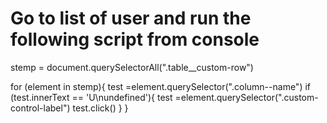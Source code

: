 # Go to list of user and run the following script from console

stemp = document.querySelectorAll(".table__custom-row")

for (element in stemp){
  test =element.querySelector(".column--name")
  if (test.innerText == 'U\nundefined'){
      test =element.querySelector(".custom-control-label")
      test.click()
  }
}
